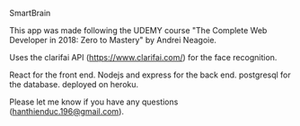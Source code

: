 SmartBrain


This app was made following the UDEMY course "The Complete Web Developer in 2018: Zero to Mastery" by Andrei Neagoie.

Uses the clarifai API (https://www.clarifai.com/) for the face recognition.

React for the front end. Nodejs and express for the back end. postgresql for the database. deployed on heroku.

Please let me know if you have any questions (hanthienduc.196@gmail.com).
